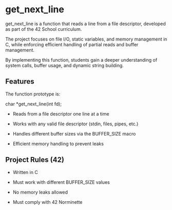# get_next_line

get_next_line is a function that reads a line from a file descriptor, developed as part of the 42 School curriculum.

The project focuses on file I/O, static variables, and memory management in C, while enforcing efficient handling of partial reads and buffer management.

By implementing this function, students gain a deeper understanding of system calls, buffer usage, and dynamic string building.

## Features

The function prototype is:

char *get_next_line(int fd);


- Reads from a file descriptor one line at a time

- Works with any valid file descriptor (stdin, files, pipes, etc.)

- Handles different buffer sizes via the BUFFER_SIZE macro

- Efficient memory handling to prevent leaks

## Project Rules (42)

- Written in C

- Must work with different BUFFER_SIZE values

- No memory leaks allowed

- Must comply with 42 Norminette
  
